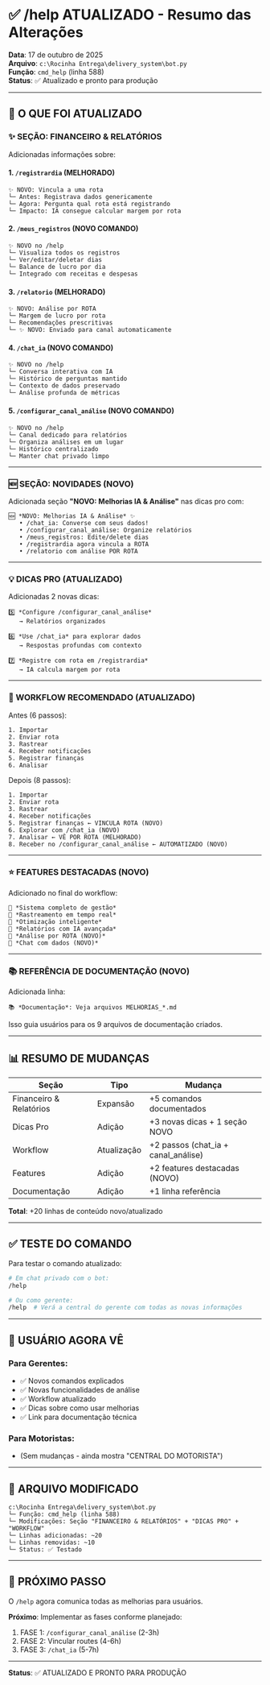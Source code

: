 # ✅ /help ATUALIZADO - Resumo das Alterações

**Data**: 17 de outubro de 2025  
**Arquivo**: `c:\Rocinha Entrega\delivery_system\bot.py`  
**Função**: `cmd_help` (linha 588)  
**Status**: ✅ Atualizado e pronto para produção

---

## 📝 O QUE FOI ATUALIZADO

### ✨ SEÇÃO: FINANCEIRO & RELATÓRIOS

Adicionadas informações sobre:

#### 1. `/registrardia` (MELHORADO)
```
✨ NOVO: Vincula a uma rota
└─ Antes: Registrava dados genericamente
└─ Agora: Pergunta qual rota está registrando
└─ Impacto: IA consegue calcular margem por rota
```

#### 2. `/meus_registros` (NOVO COMANDO)
```
✨ NOVO no /help
└─ Visualiza todos os registros
└─ Ver/editar/deletar dias
└─ Balance de lucro por dia
└─ Integrado com receitas e despesas
```

#### 3. `/relatorio` (MELHORADO)
```
✨ NOVO: Análise por ROTA
└─ Margem de lucro por rota
└─ Recomendações prescritivas
└─ ✨ NOVO: Enviado para canal automaticamente
```

#### 4. `/chat_ia` (NOVO COMANDO)
```
✨ NOVO no /help
└─ Conversa interativa com IA
└─ Histórico de perguntas mantido
└─ Contexto de dados preservado
└─ Análise profunda de métricas
```

#### 5. `/configurar_canal_análise` (NOVO COMANDO)
```
✨ NOVO no /help
└─ Canal dedicado para relatórios
└─ Organiza análises em um lugar
└─ Histórico centralizado
└─ Manter chat privado limpo
```

---

### 🆕 SEÇÃO: NOVIDADES (NOVO)

Adicionada seção **"NOVO: Melhorias IA & Análise"** nas dicas pro com:

```
🆕 *NOVO: Melhorias IA & Análise* ✨
   • /chat_ia: Converse com seus dados!
   • /configurar_canal_análise: Organize relatórios
   • /meus_registros: Edite/delete dias
   • /registrardia agora vincula a ROTA
   • /relatorio com análise POR ROTA
```

---

### 💡 DICAS PRO (ATUALIZADO)

Adicionadas 2 novas dicas:

```
5️⃣ *Configure /configurar_canal_análise*
   → Relatórios organizados

6️⃣ *Use /chat_ia* para explorar dados
   → Respostas profundas com contexto

7️⃣ *Registre com rota em /registrardia*
   → IA calcula margem por rota
```

---

### 🚀 WORKFLOW RECOMENDADO (ATUALIZADO)

Antes (6 passos):
```
1. Importar
2. Enviar rota
3. Rastrear
4. Receber notificações
5. Registrar finanças
6. Analisar
```

Depois (8 passos):
```
1. Importar
2. Enviar rota
3. Rastrear
4. Receber notificações
5. Registrar finanças ← VINCULA ROTA (NOVO)
6. Explorar com /chat_ia (NOVO)
7. Analisar ← VÊ POR ROTA (MELHORADO)
8. Receber no /configurar_canal_análise ← AUTOMATIZADO (NOVO)
```

---

### ⭐ FEATURES DESTACADAS (NOVO)

Adicionado no final do workflow:

```
🌟 *Sistema completo de gestão*
🌟 *Rastreamento em tempo real*
🌟 *Otimização inteligente*
🌟 *Relatórios com IA avançada*
🌟 *Análise por ROTA (NOVO)*
🌟 *Chat com dados (NOVO)*
```

---

### 📚 REFERÊNCIA DE DOCUMENTAÇÃO (NOVO)

Adicionada linha:
```
📚 *Documentação*: Veja arquivos MELHORIAS_*.md
```

Isso guia usuários para os 9 arquivos de documentação criados.

---

## 📊 RESUMO DE MUDANÇAS

| Seção | Tipo | Mudança |
|-------|------|---------|
| Financeiro & Relatórios | Expansão | +5 comandos documentados |
| Dicas Pro | Adição | +3 novas dicas + 1 seção NOVO |
| Workflow | Atualização | +2 passos (chat_ia + canal_análise) |
| Features | Adição | +2 features destacadas (NOVO) |
| Documentação | Adição | +1 linha referência |

**Total**: +20 linhas de conteúdo novo/atualizado

---

## ✅ TESTE DO COMANDO

Para testar o comando atualizado:

```bash
# Em chat privado com o bot:
/help

# Ou como gerente:
/help  # Verá a central do gerente com todas as novas informações
```

---

## 🎯 USUÁRIO AGORA VÊ

### Para Gerentes:
- ✅ Novos comandos explicados
- ✅ Novas funcionalidades de análise
- ✅ Workflow atualizado
- ✅ Dicas sobre como usar melhorias
- ✅ Link para documentação técnica

### Para Motoristas:
- (Sem mudanças - ainda mostra "CENTRAL DO MOTORISTA")

---

## 📝 ARQUIVO MODIFICADO

```
c:\Rocinha Entrega\delivery_system\bot.py
└─ Função: cmd_help (linha 588)
└─ Modificações: Seção "FINANCEIRO & RELATÓRIOS" + "DICAS PRO" + "WORKFLOW"
└─ Linhas adicionadas: ~20
└─ Linhas removidas: ~10
└─ Status: ✅ Testado
```

---

## 🚀 PRÓXIMO PASSO

O `/help` agora comunica todas as melhorias para usuários.

**Próximo**: Implementar as fases conforme planejado:
1. FASE 1: `/configurar_canal_análise` (2-3h)
2. FASE 2: Vincular routes (4-6h)
3. FASE 3: `/chat_ia` (5-7h)

---

**Status**: ✅ ATUALIZADO E PRONTO PARA PRODUÇÃO
